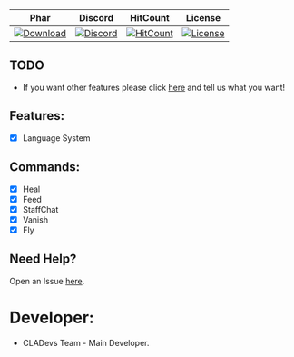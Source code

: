 | Phar | Discord | HitCount | License |
| :---: | :---: | :---: | :---: |
 [![Download](https://img.shields.io/badge/download-latest-blue.svg)](https://poggit.pmmp.io/ci/CLADevs/CLACore/~) | [![Discord](https://camo.githubusercontent.com/455152269a0ed38255ed15e375084d4dd08e0c98/68747470733a2f2f696d672e736869656c64732e696f2f62616467652f636861742d6f6e253230646973636f72642d3732383944412e737667)](https://discord.gg/V5CYfWd) | [![HitCount](http://hits.dwyl.io/CLADevs/CLACore.svg)](http://hits.dwyl.io/CLADevs/CLACore) | [![License](https://img.shields.io/github/license/CLADevs/CLACore.svg?label=License)](LICENSE)
 
## TODO
* If you want other features please click [here](https://github.com/CLADevs/CLACore/issues/new) and tell us what you want!

## Features:
- [x] Language System

## Commands:
- [x] Heal
- [x] Feed
- [x] StaffChat
- [x] Vanish
- [x] Fly

 ## Need Help?
  Open an Issue [here](https://github.com/CLADevs/CLACore/issues/new).

 # Developer:
 * CLADevs Team - Main Developer.